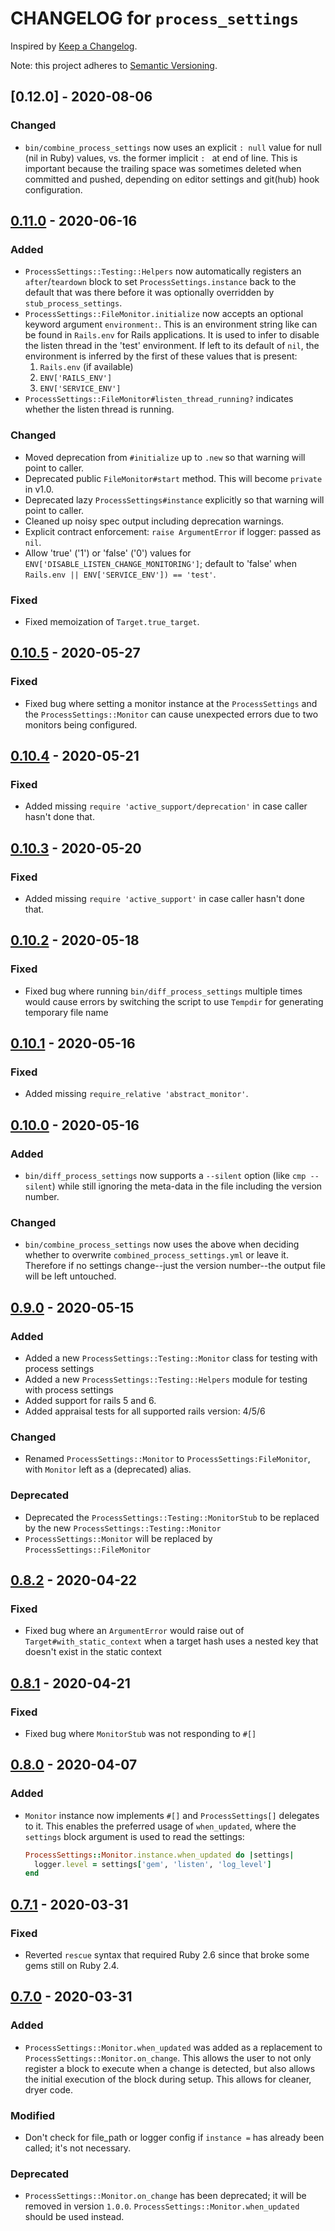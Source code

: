 # CHANGELOG for `process_settings`

Inspired by [Keep a Changelog](https://keepachangelog.com/en/1.0.0/).

Note: this project adheres to [Semantic Versioning](https://semver.org/spec/v2.0.0.html).

## [0.12.0] - 2020-08-06
### Changed
- `bin/combine_process_settings` now uses an explicit `: null` value for null (nil in Ruby) values, vs.
the former implicit `: ` at end of line. This is important because the trailing space was sometimes deleted
when committed and pushed, depending on editor settings and git(hub) hook configuration. 

## [0.11.0] - 2020-06-16
### Added
- `ProcessSettings::Testing::Helpers` now automatically registers an `after`/`teardown` block to
  set `ProcessSettings.instance` back to the default that was there before it was optionally
  overridden by `stub_process_settings`.
- `ProcessSettings::FileMonitor.initialize` now accepts an optional keyword argument `environment:`.
  This is an environment string like can be found in `Rails.env` for Rails applications.
  It is used to infer to disable the listen thread in the 'test' environment.
  If left to its default of `nil`, the environment is inferred by the first of these values that is present:
  1. `Rails.env` (if available)
  2. `ENV['RAILS_ENV']`
  3. `ENV['SERVICE_ENV']`
- `ProcessSettings::FileMonitor#listen_thread_running?` indicates whether the listen thread
  is running.

### Changed
- Moved deprecation from `#initialize` up to `.new` so that warning will point to caller.
- Deprecated public `FileMonitor#start` method. This will become `private` in v1.0.
- Deprecated lazy `ProcessSettings#instance` explicitly so that warning will point to caller.
- Cleaned up noisy spec output including deprecation warnings.
- Explicit contract enforcement: `raise ArgumentError` if logger: passed as `nil`.
- Allow 'true' ('1') or 'false' ('0') values for `ENV['DISABLE_LISTEN_CHANGE_MONITORING']`;
  default to 'false' when `Rails.env || ENV['SERVICE_ENV']) == 'test'`.

### Fixed
- Fixed memoization of `Target.true_target`.

## [0.10.5] - 2020-05-27
### Fixed
- Fixed bug where setting a monitor instance at the `ProcessSettings` and the `ProcessSettings::Monitor`
can cause unexpected errors due to two monitors being configured.

## [0.10.4] - 2020-05-21
### Fixed
- Added missing `require 'active_support/deprecation'` in case caller hasn't done that.

## [0.10.3] - 2020-05-20
### Fixed
- Added missing `require 'active_support'` in case caller hasn't done that.

## [0.10.2] - 2020-05-18
### Fixed
- Fixed bug where running `bin/diff_process_settings` multiple times would cause errors by
switching the script to use `Tempdir` for generating temporary file name

## [0.10.1] - 2020-05-16
### Fixed
- Added missing `require_relative 'abstract_monitor'`.

## [0.10.0] - 2020-05-16
### Added
- `bin/diff_process_settings` now supports a `--silent` option (like `cmp --silent`) while still
  ignoring the meta-data in the file including the version number.

### Changed
- `bin/combine_process_settings` now uses the above when deciding whether to overwrite `combined_process_settings.yml`
   or leave it. Therefore if no settings change--just the version number--the output file will be left untouched.

## [0.9.0] - 2020-05-15
### Added
- Added a new `ProcessSettings::Testing::Monitor` class for testing with process settings
- Added a new `ProcessSettings::Testing::Helpers` module for testing with process settings
- Added support for rails 5 and 6.
- Added appraisal tests for all supported rails version: 4/5/6

### Changed
- Renamed `ProcessSettings::Monitor` to `ProcessSettings:FileMonitor`, with `Monitor` left as a (deprecated) alias.

### Deprecated
- Deprecated the `ProcessSettings::Testing::MonitorStub` to be replaced by the new `ProcessSettings::Testing::Monitor`
- `ProcessSettings::Monitor` will be replaced by `ProcessSettings::FileMonitor`

## [0.8.2] - 2020-04-22
### Fixed
- Fixed bug where an `ArgumentError` would raise out of `Target#with_static_context` when a target hash uses a nested key that doesn't exist in the static context

## [0.8.1] - 2020-04-21
### Fixed
- Fixed bug where `MonitorStub` was not responding to `#[]`

## [0.8.0] - 2020-04-07
### Added
- `Monitor` instance now implements `#[]` and `ProcessSettings[]` delegates to it.
  This enables the preferred usage of `when_updated`, where the `settings` block argument is used to read the settings:
  ```ruby
  ProcessSettings::Monitor.instance.when_updated do |settings|
    logger.level = settings['gem', 'listen', 'log_level']
  end
  ````

## [0.7.1] - 2020-03-31
### Fixed
- Reverted `rescue` syntax that required Ruby 2.6 since that broke some gems still on Ruby 2.4.

## [0.7.0] - 2020-03-31
### Added
- `ProcessSettings::Monitor.when_updated` was added as a replacement to `ProcessSettings::Monitor.on_change`.  This allows the user
  to not only register a block to execute when a change is detected, but also allows the initial execution of the block during setup.
  This allows for cleaner, dryer code.

### Modified
- Don't check for file_path or logger config if `instance =` has already been called;
  it's not necessary.

### Deprecated
- `ProcessSettings::Monitor.on_change` has been deprecated; it will be removed in version `1.0.0`.
  `ProcessSettings::Monitor.when_updated` should be used instead.

[0.11.0]: https://github.com/Invoca/process_settings/compare/v0.11.0...v0.12.0
[0.11.0]: https://github.com/Invoca/process_settings/compare/v0.10.5...v0.11.0
[0.10.5]: https://github.com/Invoca/process_settings/compare/v0.10.4...v0.10.5
[0.10.4]: https://github.com/Invoca/process_settings/compare/v0.10.3...v0.10.4
[0.10.3]: https://github.com/Invoca/process_settings/compare/v0.10.2...v0.10.3
[0.10.2]: https://github.com/Invoca/process_settings/compare/v0.10.1...v0.10.2
[0.10.1]: https://github.com/Invoca/process_settings/compare/v0.10.0...v0.10.1
[0.10.0]: https://github.com/Invoca/process_settings/compare/v0.9.0...v0.10.0
[0.9.0]: https://github.com/Invoca/process_settings/compare/v0.8.2...v0.9.0
[0.8.2]: https://github.com/Invoca/process_settings/compare/v0.8.1...v0.8.2
[0.8.1]: https://github.com/Invoca/process_settings/compare/v0.8.0...v0.8.1
[0.8.0]: https://github.com/Invoca/process_settings/compare/v0.7.1...v0.8.0
[0.7.1]: https://github.com/Invoca/process_settings/compare/v0.7.0...v0.7.1
[0.7.0]: https://github.com/Invoca/process_settings/compare/v0.6.0...v0.7.0
